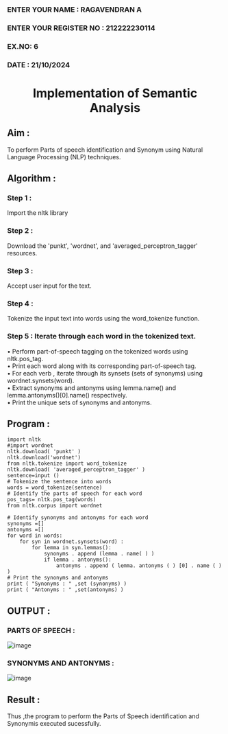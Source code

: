 <H3>ENTER YOUR NAME : RAGAVENDRAN A</H3>
<H3>ENTER YOUR REGISTER NO : 212222230114</H3>
<H3>EX.NO: 6</H3>
<H3>DATE : 21/10/2024</H3>
<H1 ALIGN =CENTER>Implementation of Semantic Analysis</H1>

## Aim :

To perform Parts of speech identification and Synonym using Natural Language Processing (NLP) techniques.
 
## Algorithm :

### Step 1 :

Import the nltk library

### Step 2 :

Download the 'punkt', 'wordnet', and 'averaged_perceptron_tagger' resources.

### Step 3 :

Accept user input for the text.

### Step 4 :

Tokenize the input text into words using the word_tokenize function.

### Step 5 : Iterate through each word in the tokenized text.<br>
•	Perform part-of-speech tagging on the tokenized words using nltk.pos_tag.<br>
•	Print each word along with its corresponding part-of-speech tag.<br>
•	For each verb , iterate through its synsets (sets of synonyms) using wordnet.synsets(word).<br>
•	Extract synonyms and antonyms using lemma.name() and lemma.antonyms()[0].name() respectively.<br>
•	Print the unique sets of synonyms and antonyms.

## Program :

```
import nltk
#import wordnet
nltk.download( 'punkt' )
nltk.download('wordnet')
from nltk.tokenize import word_tokenize
nltk.download( 'averaged_perceptron_tagger' )
sentence=input ()
# Tokenize the sentence into words
words = word_tokenize(sentence)
# Identify the parts of speech for each word
pos_tags= nltk.pos_tag(words)
from nltk.corpus import wordnet

# Identify synonyms and antonyms for each word
synonyms =[]
antonyms =[]
for word in words:
	for syn in wordnet.synsets(word) :
		for lemma in syn.lemmas():
			synonyms . append (lemma . name( ) )
			if lemma . antonyms():
				antonyms . append ( lemma. antonyms ( ) [0] . name ( ) )
# Print the synonyms and antonyms
print ( "Synonyms : " ,set (synonyms) )
print ( "Antonyms : " ,set(antonyms) )

```

## OUTPUT :

### PARTS OF SPEECH :

![image](https://github.com/user-attachments/assets/41216163-157c-4059-a32b-dc2367fa70bd)

### SYNONYMS AND ANTONYMS :

![image](https://github.com/user-attachments/assets/aa471c25-f7a1-4833-be9a-d2e177af622b)

## Result :

Thus ,the program to perform the Parts of Speech identification and Synonymis executed sucessfully.
